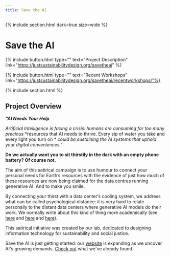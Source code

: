 ```yaml
---
title: Save the AI
---
```


{% include section.html dark=true size=wide %}
# Save the AI

{%
  include button.html
  type=""
  text="Project Description"
  link="https://justsustainabilitydesign.org/savetheai"
%}

{%
  include button.html
  type=""
  text="Recent Workshops"
  link="https://justsustainabilitydesign.org/savetheai/recentworkshops/"%}
 
{% include section.html %}
## Project Overview

***"AI Needs Your Help***

*Artificial Intelligence is facing a crisis: humans are consuming far too many precious* 
*resources that AI needs to thrive. Every sip of water you take and every light you turn on *
*could be sustaining the AI systems that uphold your digital conveniences."*

**Do we actually want you to sit thirstily in the dark with an empty phone battery? Of course not.**

The aim of this satirical campaign is to use humour to connect your personal needs for Earth’s 
resources with the evidence of just how much of these resources are now being claimed for the data centres 
running generative AI. And to make you smile.

By connecting your thirst with a data center’s cooling system, we address what can be 
called psychological distance: it is very hard to relate personally to the distant data centers where 
generative AI models do their work. We normally write about this kind of thing more academically 
(see [here](https://www.semanticscholar.org/paper/Limits-at-a-Distance%3A-Design-Directions-to-Address-Bhardwaj/41ebfd61217c8d1287fa0b6f28bc57d3f34f5a22) and [here](https://direct.mit.edu/books/oa-monograph/5594/chapter/4218569/Searching-for-Just-Sustainable-Design-Decisions) and [here](https://arxiv.org/abs/2501.17980v1)).

This satirical initiative was created by our lab, 
dedicated to designing information technology for sustainability and social justice.

Save the AI is just getting started: our [website](https://savethe.ai) is expanding as we uncover AI's growing 
demands. [Check out](https://savethe.ai) what 
we've already found. 
